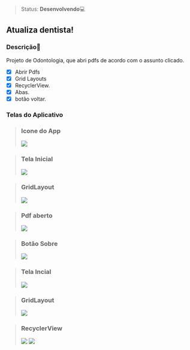 >Status: **Desenvolvendo**💻
## Atualiza dentista!
### **Descrição**📃

Projeto de Odontologia, que abri pdfs de acordo com o assunto clicado.

- [x] Abrir Pdfs
- [x] Grid Layouts
- [x] RecyclerView.
- [x] Abas.
- [x] botão voltar.

### Telas do Aplicativo

> ### Icone do App
> ![](app/src/main/img/tela01.jpg)

> ### Tela Inicial 
> ![](app/src/main/img/tela02.jpg)

> ### GridLayout
> ![](app/src/main/img/tela03.jpg)
 
>  ### Pdf aberto
> ![](app/src/main/img/tela04.jpg)

> ### Botão Sobre
> ![](app/src/main/img/tela05.jpg)

> ### Tela Incial
> ![](app/src/main/img/tela06.jpg)

> ### GridLayout
> ![](app/src/main/img/tela07.jpg)

> ### RecyclerView
> ![](app/src/main/img/tela08.jpg)
> ![](app/src/main/img/tela09.jpg)